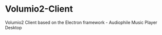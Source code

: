 # Volumio2-Client
Volumio2 Client based on the Electron framework - Audiophile Music Player Desktop
